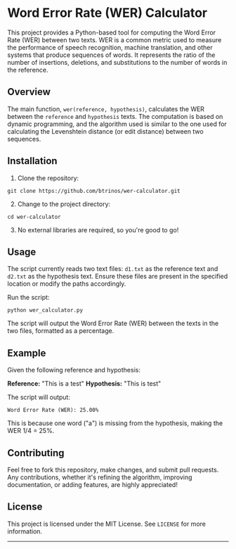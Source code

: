# Word Error Rate (WER) Calculator

This project provides a Python-based tool for computing the Word Error Rate (WER) between two texts. WER is a common metric used to measure the performance of speech recognition, machine translation, and other systems that produce sequences of words. It represents the ratio of the number of insertions, deletions, and substitutions to the number of words in the reference.

## Overview

The main function, `wer(reference, hypothesis)`, calculates the WER between the `reference` and `hypothesis` texts. The computation is based on dynamic programming, and the algorithm used is similar to the one used for calculating the Levenshtein distance (or edit distance) between two sequences.

## Installation

1. Clone the repository:

```
git clone https://github.com/btrinos/wer-calculator.git
```

2. Change to the project directory:

```
cd wer-calculator
```

3. No external libraries are required, so you're good to go!

## Usage

The script currently reads two text files: `d1.txt` as the reference text and `d2.txt` as the hypothesis text. Ensure these files are present in the specified location or modify the paths accordingly.

Run the script:

```
python wer_calculator.py
```

The script will output the Word Error Rate (WER) between the texts in the two files, formatted as a percentage.

## Example

Given the following reference and hypothesis:

**Reference:** "This is a test"
**Hypothesis:** "This is test"

The script will output:

```
Word Error Rate (WER): 25.00%
```

This is because one word ("a") is missing from the hypothesis, making the WER 1/4 = 25%.

## Contributing

Feel free to fork this repository, make changes, and submit pull requests. Any contributions, whether it's refining the algorithm, improving documentation, or adding features, are highly appreciated!

## License

This project is licensed under the MIT License. See `LICENSE` for more information.

---
